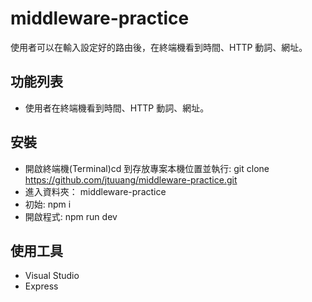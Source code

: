 # middleware-practice
使用者可以在輸入設定好的路由後，在終端機看到時間、HTTP 動詞、網址。

## 功能列表
- 使用者在終端機看到時間、HTTP 動詞、網址。

## 安裝
- 開啟終端機(Terminal)cd 到存放專案本機位置並執行: git clone https://github.com/jtuuang/middleware-practice.git
- 進入資料夾： middleware-practice
- 初始: npm i
- 開啟程式: npm run dev

## 使用工具
- Visual Studio
- Express